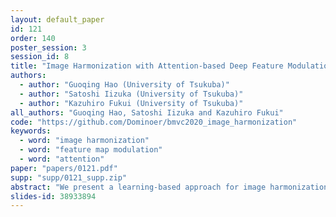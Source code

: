```yaml
---
layout: default_paper
id: 121
order: 140
poster_session: 3
session_id: 8
title: "Image Harmonization with Attention-based Deep Feature Modulation"
authors:
  - author: "Guoqing Hao (University of Tsukuba)"
  - author: "Satoshi Iizuka (University of Tsukuba)"
  - author: "Kazuhiro Fukui (University of Tsukuba)"
all_authors: "Guoqing Hao, Satoshi Iizuka and Kazuhiro Fukui"
code: "https://github.com/Dominoer/bmvc2020_image_harmonization"
keywords:
  - word: "image harmonization"
  - word: "feature map modulation"
  - word: "attention"
paper: "papers/0121.pdf"
supp: "supp/0121_supp.zip"
abstract: "We present a learning-based approach for image harmonization, which allows for adjusting the appearance of the foreground to make it compatible with background. We consider improving the realism by adjusting the high-level feature statistics of the foreground according to those of the background, which is motivated by the fact that specific image statistics between the foreground and background typically match in realistic composite images. Based on a fully convolutional network, we propose a novel attention-based module that aligns the standard deviation of the foreground features with that of the background features, capturing global dependencies in the entire image. This module is easily inserted into any convolutional neural networks, and allows improving the harmony of the composites with only a small additional computational cost. Experimental results on the image harmonization dataset and real composite images show that our method outperforms existing methods both quantitatively and qualitatively. Furthermore, in our experiment, our module is able to boost existing harmonization networks by simply inserting it into intermediate layers of those networks."
slides-id: 38933894
---
```

